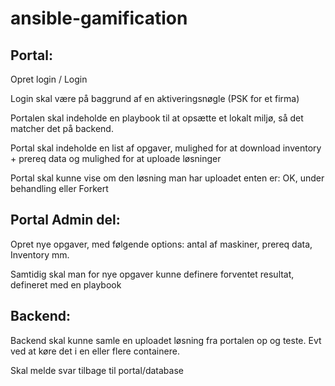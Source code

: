 # ansible-gamification

## Portal:

Opret login / Login

Login skal være på baggrund af en aktiveringsnøgle (PSK for et firma)

Portalen skal indeholde en playbook til at opsætte et lokalt miljø, så det matcher det på backend.

Portal skal indeholde en list af opgaver, mulighed for at download inventory + prereq data og mulighed for at uploade løsninger

Portal skal kunne vise om den løsning man har uploadet enten er: OK, under behandling eller Forkert


## Portal Admin del:

Opret nye opgaver, med følgende options: antal af maskiner, prereq data, Inventory mm.

Samtidig skal man for nye opgaver kunne definere forventet resultat, defineret med en playbook


## Backend:

Backend skal kunne samle en uploadet løsning fra portalen op og teste. Evt ved at køre det i en eller flere containere.

Skal melde svar tilbage til portal/database
